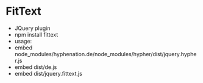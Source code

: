 # FitText

- JQuery plugin
- npm install fittext
- usage:
-   embed node_modules/hyphenation.de/node_modules/hypher/dist/jquery.hypher.js
-   embed dist/de.js
-   embed dist/jquery.fittext.js
